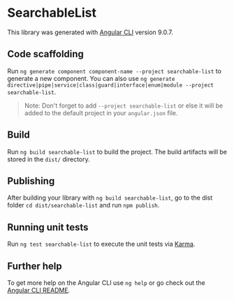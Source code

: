 # SearchableList

This library was generated with [Angular CLI](https://github.com/angular/angular-cli) version 9.0.7.

## Code scaffolding

Run `ng generate component component-name --project searchable-list` to generate a new component. You can also use `ng generate directive|pipe|service|class|guard|interface|enum|module --project searchable-list`.
> Note: Don't forget to add `--project searchable-list` or else it will be added to the default project in your `angular.json` file. 

## Build

Run `ng build searchable-list` to build the project. The build artifacts will be stored in the `dist/` directory.

## Publishing

After building your library with `ng build searchable-list`, go to the dist folder `cd dist/searchable-list` and run `npm publish`.

## Running unit tests

Run `ng test searchable-list` to execute the unit tests via [Karma](https://karma-runner.github.io).

## Further help

To get more help on the Angular CLI use `ng help` or go check out the [Angular CLI README](https://github.com/angular/angular-cli/blob/master/README.md).
